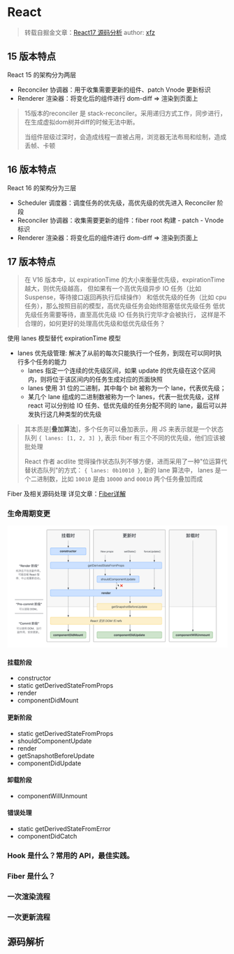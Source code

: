 # React

> 转载自掘金文章：[React17 源码分析](https://juejin.cn/post/6898635086657224717)
> author: [xfz](https://juejin.cn/user/1415826705485128)

## 15 版本特点
React 15 的架构分为两层
- Reconciler 协调器：用于收集需要更新的组件、patch Vnode 更新标识
- Renderer 渲染器：将变化后的组件进行 dom-diff => 渲染到页面上

> 15版本的reconciler 是 stack-reconciler。采用递归方式工作，同步进行，在生成虚拟dom树并diff的时候无法中断。
>
> 当组件层级过深时，会造成线程一直被占用，浏览器无法布局和绘制，造成丢帧、卡顿

## 16 版本特点
React 16 的架构分为三层
- Scheduler 调度器：调度任务的优先级，高优先级的优先进入 Reconciler 阶段
- Reconciler 协调器：收集需要更新的组件：fiber root 构建 - patch - Vnode 标识
- Renderer 渲染器：将变化后的组件进行 dom-diff => 渲染到页面上

## 17 版本特点

> 在 V16 版本中，以 expirationTime 的大小来衡量优先级，expirationTime 越大，则优先级越高，
> 但如果有一个高优先级异步 IO 任务（比如 Suspense，等待接口返回再执行后续操作）
> 和低优先级的任务（比如 cpu 任务），那么按照目前的模型，高优先级任务会始终阻塞低优先级任务
> 低优先级任务需要等待，直至高优先级 IO 任务执行完毕才会被执行，
> 这样是不合理的，如何更好的处理高优先级和低优先级任务？

使用 lanes 模型替代 expirationTime 模型
- lanes 优先级管理: 解决了从前的每次只能执行一个任务，到现在可以同时执行多个任务的能力
  - lanes 指定一个连续的优先级区间，如果 update 的优先级在这个区间内，则将位于该区间内的任务生成对应的页面快照
  - lanes 使用 31 位的二进制，其中每个 bit 被称为一个 lane，代表优先级；
  - 某几个 lane 组成的二进制数被称为一个 lanes，代表一批优先级，这样 react 可以分别给 IO 任务、低优先级的任务分配不同的 lane，最后可以并发执行这几种类型的优先级

> 其本质是[**叠加算法**]，多个任务可以叠加表示，用 JS 来表示就是一个状态队列 `{ lanes: [1, 2, 3] }`,
> 表示 fiber 有三个不同的优先级，他们应该被批处理
>
> React 作者 acdlite 觉得操作状态队列不够方便，进而采用了一种"位运算代替状态队列"的方式：
> `{ lanes: 0b10010 }`, 新的 lane 算法中， lanes 是一个二进制数，比如 `10010` 是由 `10000` and `00010` 两个任务叠加而成

Fiber 及相关源码处理 详见文章：[Fiber详解](https://blog.ahulib.com/blog/Fiber详解)

### 生命周期变更
![React 16.4 以上生命周期](../.vuepress/public/interview/react_lifestyle.png)
#### 挂载阶段
- constructor
- static getDerivedStateFromProps
- render
- componentDidMount

#### 更新阶段
- static getDerivedStateFromProps
- shouldComponentUpdate
- render
- getSnapshotBeforeUpdate
- componentDidUpdate

#### 卸载阶段
- componentWillUnmount

#### 错误处理
- static getDerivedStateFromError
- componentDidCatch

### Hook 是什么？常用的 API，最佳实践。

### Fiber 是什么？

### 一次渲染流程

### 一次更新流程

## 源码解析
